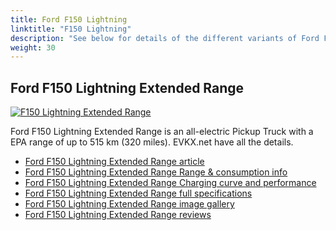 ```yaml
---
title: Ford F150 Lightning
linktitle: "F150 Lightning"
description: "See below for details of the different variants of Ford F150 Lightning"
weight: 30
---
```

## Ford F150 Lightning Extended Range

<a href="/models/ford/f150_lightning/f150_lightning_extended_range/"><img src="https://media.evkx.net/multimedia/models/ford/f150_lightning/f150_lightning_extended_range/main_1_st.jpg" class="img-fluid" alt="F150 Lightning Extended Range" ></a>

Ford F150 Lightning Extended Range is an all-electric Pickup Truck with a EPA range of up to 515 km (320 miles). EVKX.net have all the details. 

- [Ford F150 Lightning Extended Range article](/models/ford/f150_lightning/f150_lightning_extended_range/)
- [Ford F150 Lightning Extended Range Range & consumption info](/models/ford/f150_lightning/f150_lightning_extended_range/rangeandconsumption)
- [Ford F150 Lightning Extended Range Charging curve and performance](/models/ford/f150_lightning/f150_lightning_extended_range/chargingcurve)
- [Ford F150 Lightning Extended Range full specifications](/models/ford/f150_lightning/f150_lightning_extended_range/specifications)
- [Ford F150 Lightning Extended Range image gallery](/models/ford/f150_lightning/f150_lightning_extended_range/gallery)
- [Ford F150 Lightning Extended Range reviews](/models/ford/f150_lightning/f150_lightning_extended_range/reviews)

